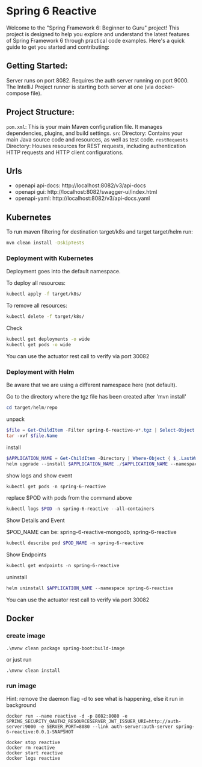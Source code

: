 # Spring 6 Reactive
Welcome to the "Spring Framework 6: Beginner to Guru" project! This project is designed to help you explore and understand the latest features of Spring Framework 6 through practical code examples. 
Here's a quick guide to get you started and contributing:

## Getting Started:
Server runs on port 8082. Requires the auth server running on port 9000.
The IntelliJ Project runner is starting both server at one (via docker-compose file).

## Project Structure:
`pom.xml`: This is your main Maven configuration file. It manages dependencies, plugins, and build settings.
`src` Directory: Contains your main Java source code and resources, as well as test code.
`restRequests` Directory: Houses resources for REST requests, including authentication HTTP requests and HTTP client configurations.

## Urls

- openapi api-docs: http://localhost:8082/v3/api-docs
- openapi gui: http://localhost:8082/swagger-ui/index.html
- openapi-yaml: http://localhost:8082/v3/api-docs.yaml

## Kubernetes

To run maven filtering for destination target/k8s and target target/helm run:
```bash
mvn clean install -DskipTests 
```

### Deployment with Kubernetes

Deployment goes into the default namespace.

To deploy all resources:
```bash
kubectl apply -f target/k8s/
```

To remove all resources:
```bash
kubectl delete -f target/k8s/
```

Check
```bash
kubectl get deployments -o wide
kubectl get pods -o wide
```

You can use the actuator rest call to verify via port 30082

### Deployment with Helm

Be aware that we are using a different namespace here (not default).

Go to the directory where the tgz file has been created after 'mvn install'
```powershell
cd target/helm/repo
```

unpack
```powershell
$file = Get-ChildItem -Filter spring-6-reactive-v*.tgz | Select-Object -First 1
tar -xvf $file.Name
```

install
```powershell
$APPLICATION_NAME = Get-ChildItem -Directory | Where-Object { $_.LastWriteTime -ge $file.LastWriteTime } | Select-Object -ExpandProperty Name
helm upgrade --install $APPLICATION_NAME ./$APPLICATION_NAME --namespace spring-6-reactive --create-namespace --wait --timeout 5m --debug
```

show logs and show event
```powershell
kubectl get pods -n spring-6-reactive
```
replace $POD with pods from the command above
```powershell
kubectl logs $POD -n spring-6-reactive --all-containers
```

Show Details and Event

$POD_NAME can be: spring-6-reactive-mongodb, spring-6-reactive
```powershell
kubectl describe pod $POD_NAME -n spring-6-reactive
```

Show Endpoints
```powershell
kubectl get endpoints -n spring-6-reactive
```

uninstall
```powershell
helm uninstall $APPLICATION_NAME --namespace spring-6-reactive
```

You can use the actuator rest call to verify via port 30082

## Docker

### create image
```shell
.\mvnw clean package spring-boot:build-image
```
or just run
```shell
.\mvnw clean install
```

### run image

Hint: remove the daemon flag -d to see what is happening, else it run in background

```shell
docker run --name reactive -d -p 8082:8080 -e SPRING_SECURITY_OAUTH2_RESOURCESERVER_JWT_ISSUER_URI=http://auth-server:9000 -e SERVER_PORT=8080 --link auth-server:auth-server spring-6-reactive:0.0.1-SNAPSHOT
 
docker stop reactive
docker rm reactive
docker start reactive
docker logs reactive
```
